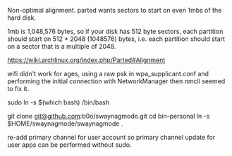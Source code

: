 Non-optimal alignment. parted wants sectors to start on even 1mbs of the hard disk. 


1mb is 1,048,576 bytes, so if your disk has 512 byte sectors, each partition should
start on 512 * 2048 (1048576) bytes, i.e. each partition should start on a sector
that is a multiple of 2048.

https://wiki.archlinux.org/index.php/Parted#Alignment

wifi didn't work for ages, using a raw psk in wpa_supplicant.conf and performing the
initial connection with NetworkManager then nmcli seemed to fix it.


sudo ln -s $(which bash) /bin/bash

git clone git@github.com:b0o/swaynagmode.git
cd bin-personal
ln -s $HOME/swaynagmode/swaynagmode .


re-add primary channel for user account so primary channel update for user
apps can be performed without sudo.
